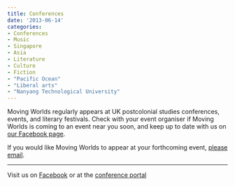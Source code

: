 ```yaml
---
title: Conferences
date: '2013-06-14'
categories:
- Conferences
- Music
- Singapore
- Asia
- Literature
- Culture
- Fiction
- "Pacific Ocean"
- "Liberal arts"
- "Nanyang Technological University"
---
```


<p>Moving Worlds regularly appears at UK postcolonial studies conferences, events, and literary festivals. Check with your event organiser if Moving Worlds is coming to an event near you soon, and keep up to date with us on <a href="https://www.facebook.com/pages/Moving-Worlds/146855128711860">our Facebook page</a>.</p>

<p>If you would like Moving Worlds to appear at your forthcoming event, <a href="mailto:mworlds@leeds.ac.uk">please email</a>.</p>

<hr />


Visit us on [Facebook](https://www.facebook.com/movingworldsconference) or at the [conference portal](http://portal.cohass.ntu.edu.sg/TransculturalImaginaries/)
